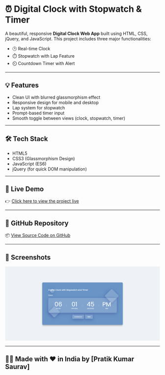 # ⏰ Digital Clock with Stopwatch & Timer

A beautiful, responsive **Digital Clock Web App** built using HTML, CSS, jQuery, and JavaScript. This project includes three major functionalities:
- 🕒 Real-time Clock
- ⏱️ Stopwatch with Lap Feature
- ⏲️ Countdown Timer with Alert

---

## 💡 Features

- Clean UI with blurred glassmorphism effect
- Responsive design for mobile and desktop
- Lap system for stopwatch
- Prompt-based timer input
- Smooth toggle between views (clock, stopwatch, timer)

---

## 🛠️ Tech Stack

- HTML5
- CSS3 (Glassmorphism Design)
- JavaScript (ES6)
- jQuery (for quick DOM manipulation)

---

## 🚀 Live Demo

👉 [Click here to view the project live](https://your-live-link.netlify.app)

---

## 🔗 GitHub Repository

📦 [View Source Code on GitHub](https://github.com/your-username/digital-clock-timer)

---

## 📸 Screenshots

![Screenshot 1](./screenshot.png)

---

## 🙋‍♂️ Made with ❤️ in India by [Pratik Kumar Saurav]
